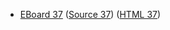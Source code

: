 * [EBoard 37](../eboards/eboard.37.html)
  ([Source 37](../eboards/eboard.37.md))
  ([HTML 37](../eboards/eboard.37.html))
